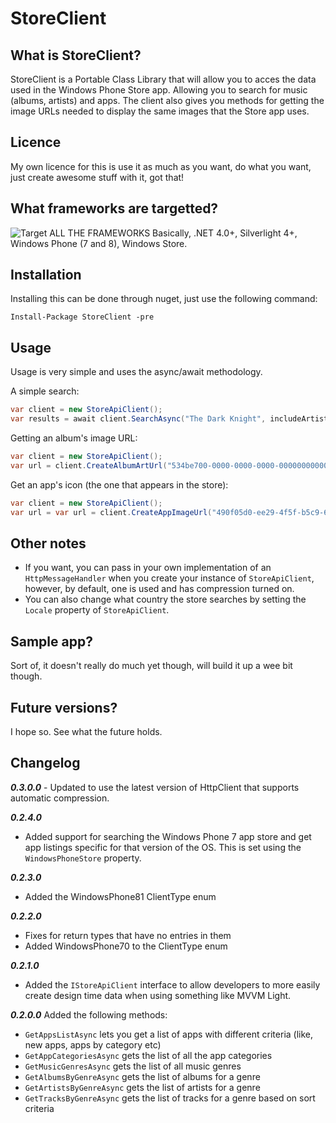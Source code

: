 # StoreClient #

## What is StoreClient? ##
StoreClient is a Portable Class Library that will allow you to acces the data used in the Windows Phone Store app. Allowing you to search for music (albums, artists) and apps. The client also gives you methods for getting the image URLs needed to display the same images that the Store app uses.

## Licence ##
My own licence for this is use it as much as you want, do what you want, just create awesome stuff with it, got that!

## What frameworks are targetted? ##
![Target ALL THE FRAMEWORKS](http://cdn.memegenerator.net/instances/400x/35496697.jpg)
Basically, .NET 4.0+, Silverlight 4+, Windows Phone (7 and 8), Windows Store.

## Installation ##
Installing this can be done through nuget, just use the following command:

`Install-Package StoreClient -pre`

## Usage ##
Usage is very simple and uses the async/await methodology.

A simple search:
```c#
var client = new StoreApiClient();
var results = await client.SearchAsync("The Dark Knight", includeArtists: false, includeTracks: false);
```

Getting an album's image URL:
```c#
var client = new StoreApiClient();
var url = client.CreateAlbumArtUrl("534be700-0000-0000-0000-000000000000");
```

Get an app's icon (the one that appears in the store):
```c#
var client = new StoreApiClient();
var url = var url = client.CreateAppImageUrl("490f05d0-ee29-4f5f-b5c9-66b48c6f63a2", ImageType.IconLarge);
```

## Other notes ##
- If you want, you can pass in your own implementation of an `HttpMessageHandler` when you create your instance of `StoreApiClient`, however, by default, one is used and has compression turned on.
- You can also change what country the store searches by setting the `Locale` property of `StoreApiClient`.

## Sample app? ##
Sort of, it doesn't really do much yet though, will build it up a wee bit though.

## Future versions? ##
I hope so. See what the future holds.

## Changelog ##
***0.3.0.0*** - Updated to use the latest version of HttpClient that supports automatic compression.

***0.2.4.0***
- Added support for searching the Windows Phone 7 app store and get app listings specific for that version of the OS. This is set using the `WindowsPhoneStore` property.

***0.2.3.0***
- Added the WindowsPhone81 ClientType enum

***0.2.2.0***
- Fixes for return types that have no entries in them
- Added WindowsPhone70 to the ClientType enum

***0.2.1.0***
- Added the `IStoreApiClient` interface to allow developers to more easily create design time data when using something like MVVM Light.

***0.2.0.0***
Added the following methods:
- `GetAppsListAsync` lets you get a list of apps with different criteria (like, new apps, apps by category etc)
- `GetAppCategoriesAsync` gets the list of all the app categories
- `GetMusicGenresAsync` gets the list of all music genres
- `GetAlbumsByGenreAsync` gets the list of albums for a genre
- `GetArtistsByGenreAsync` gets the list of artists for a genre
- `GetTracksByGenreAsync` gets the list of tracks for a genre based on sort criteria
